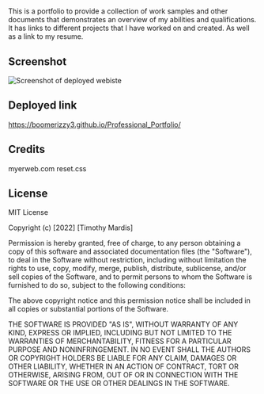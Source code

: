 # <Professional Portfolio>

This is a portfolio to provide a collection of work samples and other documents that demonstrates an overview of my abilities and qualifications. It has links to different projects that I have worked on and created. As well as a link to my resume.

## Screenshot

![Screenshot of deployed webiste](./assets./images/Screenshot.jpg)

## Deployed link

https://boomerizzy3.github.io/Professional_Portfolio/

## Credits

myerweb.com reset.css

## License

MIT License

Copyright (c) [2022] [Timothy Mardis]

Permission is hereby granted, free of charge, to any person obtaining a copy
of this software and associated documentation files (the "Software"), to deal
in the Software without restriction, including without limitation the rights
to use, copy, modify, merge, publish, distribute, sublicense, and/or sell
copies of the Software, and to permit persons to whom the Software is
furnished to do so, subject to the following conditions:

The above copyright notice and this permission notice shall be included in all
copies or substantial portions of the Software.

THE SOFTWARE IS PROVIDED "AS IS", WITHOUT WARRANTY OF ANY KIND, EXPRESS OR
IMPLIED, INCLUDING BUT NOT LIMITED TO THE WARRANTIES OF MERCHANTABILITY,
FITNESS FOR A PARTICULAR PURPOSE AND NONINFRINGEMENT. IN NO EVENT SHALL THE
AUTHORS OR COPYRIGHT HOLDERS BE LIABLE FOR ANY CLAIM, DAMAGES OR OTHER
LIABILITY, WHETHER IN AN ACTION OF CONTRACT, TORT OR OTHERWISE, ARISING FROM,
OUT OF OR IN CONNECTION WITH THE SOFTWARE OR THE USE OR OTHER DEALINGS IN THE
SOFTWARE.